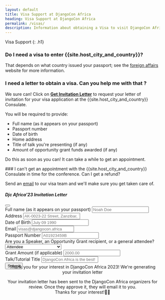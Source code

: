 ```yaml
---
layout: default
title: Visa Support at DjangoCon Africa
heading: Visa Support at DjangoCon Africa
permalink: /visas/
description: Information about obtaining a Visa to visit DjangoCon Africa
---
```



Visa Support
{: .h1}

### Do I need a visa to enter {{site.host_city_and_country}}?

That depends on what country issued your passport; see the [foreign affairs](#) website for more information.

### I need a letter to obtain a visa. Can you help me with that ?

We sure can! Click on <a class="notice" style="font-weight: 700;" href="" data-bs-toggle="modal" data-bs-target="#inviteModal">Get Invitation Letter</a> to request your letter of invitation for your visa application at the {{site.host_city_and_country}} Consulate.<br>

You will be required to provide:

- Full name (as it appears on your passport)
- Passport number
- Date of birth
- Home address
- Title of talk you're presenting (if any)
- Amount of opportunity grant funds awarded (if any)<br>

<p class="notice"> Do this as soon as you can! It can take a while to get an appointment.</p>
### I can't get an appointment with the {{site.host_city_and_country}} Consulate in time for the conference. Can I get a refund?

Send an <a href="mailto:{{site.visa_email}}">email</a> to our visa team and we'll make sure you get taken care of.

<div
  class="modal fade"
  id="inviteModal"
  tabindex="-1"
  aria-labelledby="inviteModalLabel"
  aria-hidden="true"
>
  <div class="modal-dialog modal-dialog-centered modal-dialog-scrollable">
    <div class="modal-content">
      <div class="modal-header">
        <h5 class="modal-title" id="inviteModalLabel">
          Djc Africa'23 Invitation Letter
        </h5>
        <button
          type="button"
          class="btn-close"
          data-bs-dismiss="modal"
          aria-label="Close"
        ></button>
      </div>
      <div class="modal-body">
            <form id="form" method="POST" enctype="multipart/form-data">
            <div class="mb-3">
              <label for="fullname" class="col-form-label">Full name (as it appears on your passport)</label>
              <input
                type="text"
                name="fullname"
                class="form-control"
                id="fullname"
                placeholder="Noah Doe"
                required
              />
              </div>
                <div class="mb-3">
              <label for="address" class="col-form-label">Address</label>
              <input
                type="text"
                name="address"
                class="form-control"
                id="address"
                placeholder="AK-0023-22 Street, Zanzibar, Tanzania"
                required
              />
                </div>
                <div class="mb-3">
              <label for="dob" class="col-form-label">Date of Birth</label>
              <input
                type="text"
                class="form-control"
                name="dob"
                id="dob"
                placeholder="July 09 1990"
                required
              />
                </div>
                <div class="mb-3">
              <label for="email" class="col-form-label">Email</label>
              <input
                type="email"
                name="email"
                class="form-control"
                id="email"
                placeholder="visas@djangocon.africa"
                required
              />
                </div>
                <div class="mb-3">
              <label for="passport_no" class="col-form-label">Passport Number</label>
              <input
                type="text"
                name="passport_no"
                id="passport_no"
                class="form-control"
                placeholder="A01923459B"
                required
              />
                </div>
                <div class="mb-3">
              <label for="letterselection" class="col-form-label"
                >Are you a Speaker, an Opportunity Grant recipient, or a general
                attendee?</label
              >
              <select name="letterselection" id="letterselection"  class="form-control" required>
                <option value="none">Attendee</option>
                <option value="og">Opportunity Grant recipient</option>
                <option value="speaker">Speaker</option>
              </select>
              </div>
              <div id="og" class="myDiv">
                <label for="og" class="col-form-label">Grant Amount (if applicable)</label>
                <input type="number"  class="form-control" name="og" id="og" placeholder="2000.00" />
              </div>
              <div id="speaker" class="myDiv" >
                <label for="talk" class="col-form-label">Talk/Tutorial Title</label>
                <input
                  type="text"
                  name="talk"
                  id="talk"
                  class="form-control"
                  placeholder="DjangoCon Africa is the best!"
                />
              </div>
          <div class="text-center">
                 <button id="submit" type="submit" class="invite">Submit</button>
</div>
            </form>
            <div style="text-align:center; padding-bottom: 100px; margin-top: -30px;">
                <p id="inprogress">Thank you for your interest in DjangoCon Africa 2023! We're generating your invitation letter
                </p>
                <div id="loading"></div>
                <p id="ready">Your invitation letter has been sent to the DjangoCon Africa organizers for review. Once they approve it,
                  they will email it to you.<br> Thanks for your interest!🙏🏽</p>
              </div>
      </div>
    </div>
  </div>
  </div>
